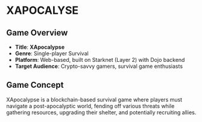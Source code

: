 # XAPOCALYSE
## Game Overview
- **Title**: **XApocalypse**
- **Genre**: Single-player Survival
- **Platform**: Web-based, built on Starknet (Layer 2) with Dojo backend
- **Target Audience**: Crypto-savvy gamers, survival game enthusiasts

## Game Concept

XApocalypse is a blockchain-based survival game where players must navigate a post-apocalyptic world, fending off various threats while gathering resources, upgrading their shelter, and potentially recruiting allies.
